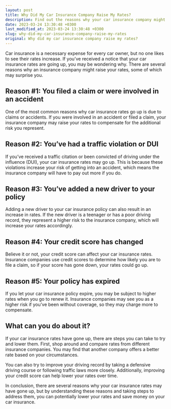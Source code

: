 ```yaml
---
layout: post
title: Why Did My Car Insurance Company Raise My Rates?
description: Find out the reasons why your car insurance company might raise your rates and what you can do about it.
date: 2023-03-24 13:30:48 +0300
last_modified_at: 2023-03-24 13:30:48 +0300
slug: why-did-my-car-insurance-company-raise-my-rates
original: Why did my car insurance company raise my rates?
---
```

Car insurance is a necessary expense for every car owner, but no one likes to see their rates increase. If you’ve received a notice that your car insurance rates are going up, you may be wondering why. There are several reasons why an insurance company might raise your rates, some of which may surprise you.

## Reason #1: You filed a claim or were involved in an accident

One of the most common reasons why car insurance rates go up is due to claims or accidents. If you were involved in an accident or filed a claim, your insurance company may raise your rates to compensate for the additional risk you represent. 

## Reason #2: You’ve had a traffic violation or DUI

If you’ve received a traffic citation or been convicted of driving under the influence (DUI), your car insurance rates may go up. This is because these violations increase your risk of getting into an accident, which means the insurance company will have to pay out more if you do. 

## Reason #3: You’ve added a new driver to your policy

Adding a new driver to your car insurance policy can also result in an increase in rates. If the new driver is a teenager or has a poor driving record, they represent a higher risk to the insurance company, which will increase your rates accordingly.

## Reason #4: Your credit score has changed

Believe it or not, your credit score can affect your car insurance rates. Insurance companies use credit scores to determine how likely you are to file a claim, so if your score has gone down, your rates could go up.

## Reason #5: Your policy has expired

If you let your car insurance policy expire, you may be subject to higher rates when you go to renew it. Insurance companies may see you as a higher risk if you’ve been without coverage, so they may charge more to compensate.

## What can you do about it?

If your car insurance rates have gone up, there are steps you can take to try and lower them. First, shop around and compare rates from different insurance companies. You may find that another company offers a better rate based on your circumstances. 

You can also try to improve your driving record by taking a defensive driving course or following traffic laws more closely. Additionally, improving your credit score can help lower your rates over time.

In conclusion, there are several reasons why your car insurance rates may have gone up, but by understanding these reasons and taking steps to address them, you can potentially lower your rates and save money on your car insurance.